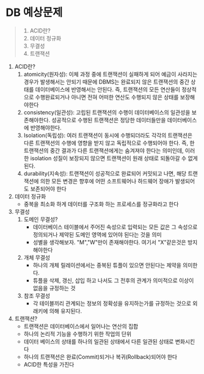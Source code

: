 # DB 예상문제

> 1. ACID란?
> 2. 데이터 정규화
> 3. 무결성
> 4. 트랜잭션

1. ACID란?
   1. atomicity(원자성): 이체 과정 중에 트랜잭션이 실패하게 되어 예금이 사라지는 경우가 발생해서는 안되기 때문에 DBMS는 완료되지 않은 트랜잭션의 중간 상태를 데이터베이스에 반영해서는 안된다. 즉, 트랜잭션의 모든 연산들이 정상적으로 수행완료되거나 아니면 전혀 어떠한 연산도 수행되지 않은 상태를 보장해야한다
   2. consistency(일관성): 고립된 트랜잭션의 수행이 데이터베이스의 일관성을 보존해야한다. 성공적으로 수행된 트랜잭션은 정당한 데이터들만을 데이터베이스에 반영해야한다.
   3. Isolation(독립성): 여러 트랜잭션이 동시에 수행되더라도 각각의 트랜잭션은 다른 트랜잭션의 수행에 영향을 받지 않고 독립적으로 수행되어야 한다. 즉, 한 트랜잭션의 중간 결과가 다른 트랜잭션에게는 숨겨져야 한다는 의미인데, 이러한 isolation 성질이 보장되지 않으면 트랜잭션이 원래 상태로 되돌아갈 수 없게 된다.
   4. durability(지속성): 트랜잭션이 성공적으로 완료되어 커밋되고 나면, 해당 트랜잭션에 의한 모든 변경은 향후에 어떤 소프트웨어나 하드웨어 장애가 발생되어도 보존되어야 한다
2. 데이터 정규화
   - 중복을 최소화 하게 데이터를 구조화 하는 프로세스를 정규화라고 한다
3. 무결성
   1. 도메인 무결성?
      - 데이터베이스 테이블에서 주어진 속성으로 입력되는 모든 값은 그 속성으로 정의되거나 제약된 도메인 영역에 있어야 된다는 것을 의미
      - 성별을 생각해보자. "M","W"만이 존재해야한다. 여기서 "X"같은것은 방지해야한다
   2. 개체 무결성
      - 하나의 개체 릴레이션에서는 중복된 튜플이 있으면 안된다는 제약을 의미한다.
      - 튜플을 삭제, 갱신, 삽입 하고 나서도 그 전후의 관계가 의미적으로 이상이 없음을 규정하는 것
   3. 참조 무결성
      - 각 테이블끼리 관계되는 정보의 정확성을 유지하는가를 규정하는 것으로 외래키에 의해 유지된다.
4. 트랜잭션?
   - 트랜잭션은 데이터베이스에서 일어나는 연산의 집합
   - 하나의 논리적 기능을 수행하기 위한 작업의 단위
   - 데이터 베이스의 상태를 하나의 일관된 상태에서 다른 일관된 상태로 변화시킨다
   - 하나의 트랜잭션은 완료(Commit)되거나 복귀(Rollback)되어야 한다
   - ACID한 특성을 가진다

